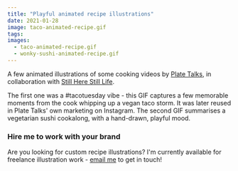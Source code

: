 ```yaml
---
title: "Playful animated recipe illustrations"
date: 2021-01-28
image: taco-animated-recipe.gif
tags:
images:
  - taco-animated-recipe.gif
  - wonky-sushi-animated-recipe.gif
---
```


A few animated illustrations of some cooking videos by [Plate Talks](https://www.platetalks.co.uk/), in collaboration with [Still Here Still Life](https://www.instagram.com/stillherestilllife/).

The first one was a #tacotuesday vibe - this GIF captures a few memorable moments from the cook whipping up a vegan taco storm. It was later reused in Plate Talks' own marketing on Instagram. The second GIF summarises a vegetarian sushi cookalong, with a hand-drawn, playful mood.

### Hire me to work with your brand

Are you looking for custom recipe illustrations? I'm currently available for freelance illustration work - [email me](mailto:vicky.hughes@hotmail.com) to get in touch!